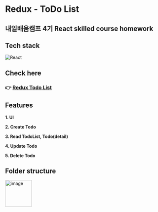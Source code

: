 # Redux - ToDo List

## 내일배움캠프 4기 React skilled course homework

## Tech stack

<img alt="React" src="https://img.shields.io/badge/-React-45b8d8?style=flat-square&logo=react&logoColor=white" />
<!-- Redux 추가하기 -->

## Check here

### 👉 [Redux Todo List](https://react-todo-list-omega-three.vercel.app/)

<!-- 배포하고 주소 다시 넣기  -->

## Features

**1. UI**

**2. Create Todo**

**3. Read TodoList, Todo(detail)**

**4. Update Todo**

**5. Delete Todo**

## Folder structure
<img width="86" alt="image" src="https://user-images.githubusercontent.com/112805225/207577751-0989709a-0523-4abd-b871-5a7723095cf8.png">

